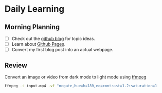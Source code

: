 # Daily Learning

## Morning Planning
  - [ ] Check out the [github blog](https://github.blog/) for topic ideas.
  - [ ] Learn about [Github Pages](https://skills.github.com/#first-day-ongithub).
  - [ ] Convert my first blog post into an actual webpage.

## Review
Convert an image or video from dark mode to light mode using [ffmpeg](https://www.ffmpeg.org)

```bash
ffmpeg -i input.mp4 -vf "negate,hue=h=180,eq=contrast=1.2:saturation=1.1" output.mp4
```
